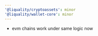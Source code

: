 ```yaml
---
'@liquality/cryptoassets': minor
'@liquality/wallet-core': minor
---
```


- evm chains work under same logic now
